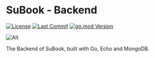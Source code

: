# SuBook - Backend

[![License](https://img.shields.io/github/license/open-xiv/su-back)](https://github.com/open-xiv/su-back/blob/main/LICENSE)
[![Last Commit](https://img.shields.io/github/last-commit/open-xiv/su-back)](https://github.com/open-xiv/su-back/commits/main)
[![go.mod Version](https://img.shields.io/github/go-mod/go-version/open-xiv/su-back)](https://github.com/open-xiv/su-back/blob/main/go.mod)

![Alt](https://repobeats.axiom.co/api/embed/937646d32f6555a3fc3f5d6250e012b18d0690ef.svg "Repobeats analytics image")

The Backend of SuBook, built with Go, Echo and MongoDB.
